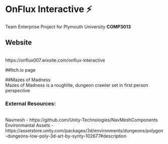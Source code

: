 # OnFlux Interactive ⚡
Team Enterprise Project for Plymouth University **COMP3013**

## Website
<br />
https://onflux007.wixsite.com/onflux-interactive

##Itch.io page
<br />


##Mazes of Madness
<br />
Mazes of Madness is a roughlite, dungeon crawler set in first person perspective

### External Resources:
<br />
Navmesh -  https://github.com/Unity-Technologies/NavMeshComponents
<br />
Environmantal Assets - https://assetstore.unity.com/packages/3d/environments/dungeons/polygon-dungeons-low-poly-3d-art-by-synty-102677#description
